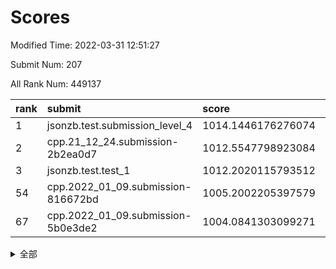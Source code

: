 # Scores

Modified Time: 2022-03-31 12:51:27

Submit Num: 207

All Rank Num: 449137

| rank |               submit               |       score        |       sigma        | pk_num |
| :--- | :--------------------------------- | :----------------- | :----------------- | :----- |
| 1    | jsonzb.test.submission_level_4     | 1014.1446176276074 | 0.8436756453805869 | 8682   |
| 2    | cpp.21_12_24.submission-2b2ea0d7   | 1012.5547798923084 | 0.7836958511034366 | 8684   |
| 3    | jsonzb.test.test_1                 | 1012.2020115793512 | 0.8002607532851586 | 8678   |
| 54   | cpp.2022_01_09.submission-816672bd | 1005.2002205397579 | 0.7097008928681008 | 8679   |
| 67   | cpp.2022_01_09.submission-5b0e3de2 | 1004.0841303099271 | 0.7166277277261188 | 8678   |


<details>
<summary>全部</summary>

| rank |                 submit                 |       score        |       sigma        | pk_num |
| :--- | :------------------------------------- | :----------------- | :----------------- | :----- |
| 1    | jsonzb.test.submission_level_4         | 1014.1446176276074 | 0.8436756453805869 | 8682   |
| 2    | cpp.21_12_24.submission-2b2ea0d7       | 1012.5547798923084 | 0.7836958511034366 | 8684   |
| 3    | jsonzb.test.test_1                     | 1012.2020115793512 | 0.8002607532851586 | 8678   |
| 4    | gobigger.level_3.submission_level_3_0  | 1011.3395666959582 | 0.7678250040460978 | 8686   |
| 5    | gobigger.level_3.submission_level_3_21 | 1011.3259466560966 | 0.7933916706010827 | 8676   |
| 6    | gobigger.level_3.submission_level_3_39 | 1011.3036802918208 | 0.7948415107808328 | 8678   |
| 7    | gobigger.level_3.submission_level_3_9  | 1011.1193021052011 | 0.7872576992686191 | 8679   |
| 8    | gobigger.level_3.submission_level_3_12 | 1010.9632036750365 | 0.7661634103014681 | 8682   |
| 9    | gobigger.level_3.submission_level_3_29 | 1010.7648888256548 | 0.7709486099321059 | 8678   |
| 10   | gobigger.level_3.submission_level_3_4  | 1010.7442334149923 | 0.7692909477616463 | 8672   |
| 11   | gobigger.level_3.submission_level_3_15 | 1010.7286542834618 | 0.767669098342676  | 8678   |
| 12   | gobigger.level_3.submission_level_3_31 | 1010.6798155390022 | 0.7560383894504591 | 8679   |
| 13   | gobigger.level_3.submission_level_3_26 | 1010.5909198901253 | 0.7489650573927142 | 8681   |
| 14   | gobigger.level_3.submission_level_3_32 | 1010.5310689569601 | 0.7606414269984016 | 8683   |
| 15   | gobigger.level_3.submission_level_3_36 | 1010.5063346592433 | 0.7685895514918881 | 8675   |
| 16   | gobigger.level_3.submission_level_3_30 | 1010.503012326137  | 0.742655989397063  | 8676   |
| 17   | gobigger.level_3.submission_level_3_3  | 1010.3773494246503 | 0.7599732730076242 | 8683   |
| 18   | gobigger.level_3.submission_level_3_18 | 1010.3728265912691 | 0.7479299997353939 | 8680   |
| 19   | gobigger.level_3.submission_level_3_40 | 1010.2987263712248 | 0.7477495459271266 | 8685   |
| 20   | gobigger.level_3.submission_level_3_20 | 1010.103165800031  | 0.7539425241402012 | 8678   |
| 21   | gobigger.level_3.submission_level_3_43 | 1010.101002534285  | 0.7684094704275983 | 8680   |
| 22   | gobigger.level_3.submission_level_3_47 | 1009.9968982595732 | 0.7661087736940863 | 8685   |
| 23   | gobigger.level_3.submission_level_3_38 | 1009.9787718799151 | 0.7626113772160915 | 8682   |
| 24   | gobigger.level_3.submission_level_3_37 | 1009.9785295804938 | 0.7614891901906182 | 8675   |
| 25   | gobigger.level_3.submission_level_3_34 | 1009.9759806595694 | 0.7555067937585975 | 8677   |
| 26   | gobigger.level_3.submission_level_3_2  | 1009.9328992912383 | 0.7354174893674387 | 8672   |
| 27   | gobigger.level_3.submission_level_3_22 | 1009.9216115534465 | 0.766630818079258  | 8680   |
| 28   | gobigger.level_3.submission_level_3_35 | 1009.9129462605002 | 0.753309615009546  | 8678   |
| 29   | gobigger.level_3.submission_level_3_19 | 1009.8962541458136 | 0.7515679650538647 | 8673   |
| 30   | gobigger.level_3.submission_level_3_17 | 1009.876853653928  | 0.7621312818735153 | 8679   |
| 31   | gobigger.level_3.submission_level_3_46 | 1009.8231758119986 | 0.7713321930879429 | 8681   |
| 32   | gobigger.level_3.submission_level_3_45 | 1009.796231058061  | 0.7597259484302549 | 8682   |
| 33   | gobigger.level_3.submission_level_3_24 | 1009.6667825833014 | 0.7412710641829491 | 8676   |
| 34   | gobigger.level_3.submission_level_3_27 | 1009.6556028154341 | 0.7536405164948304 | 8676   |
| 35   | gobigger.level_3.submission_level_3_41 | 1009.6508794654069 | 0.7454595358418714 | 8675   |
| 36   | gobigger.level_3.submission_level_3_1  | 1009.614970012496  | 0.7456432778027609 | 8676   |
| 37   | gobigger.level_3.submission_level_3_42 | 1009.5839807807847 | 0.7541852769622612 | 8679   |
| 38   | gobigger.level_3.submission_level_3_49 | 1009.5800087030566 | 0.7652312499097403 | 8677   |
| 39   | gobigger.level_3.submission_level_3_5  | 1009.5211690675546 | 0.7435948385289214 | 8677   |
| 40   | gobigger.level_3.submission_level_3_13 | 1009.5165053106674 | 0.7398364760179926 | 8679   |
| 41   | gobigger.level_3.submission_level_3_16 | 1009.4337511592324 | 0.7559817902302065 | 8682   |
| 42   | gobigger.level_3.submission_level_3_6  | 1009.404857371908  | 0.7434676349229467 | 8679   |
| 43   | gobigger.level_3.submission_level_3_48 | 1009.3413741587314 | 0.757308415949557  | 8679   |
| 44   | gobigger.level_3.submission_level_3_33 | 1009.3081970372247 | 0.7474441619295992 | 8674   |
| 45   | gobigger.level_3.submission_level_3_44 | 1009.2861219287868 | 0.7356464467021792 | 8675   |
| 46   | gobigger.level_3.submission_level_3_23 | 1009.1867988156521 | 0.746351711109057  | 8678   |
| 47   | gobigger.level_3.submission_level_3_14 | 1009.0988024532387 | 0.7492173169241694 | 8684   |
| 48   | gobigger.level_3.submission_level_3_11 | 1009.0629455853709 | 0.7332775320548975 | 8679   |
| 49   | gobigger.level_3.submission_level_3_28 | 1008.9738167063905 | 0.769903411785026  | 8678   |
| 50   | gobigger.level_3.submission_level_3_10 | 1008.9074544458351 | 0.74415874119949   | 8673   |
| 51   | gobigger.level_3.submission_level_3_25 | 1008.725486136443  | 0.7430056026420224 | 8681   |
| 52   | gobigger.level_3.submission_level_3_7  | 1008.7103013084422 | 0.7512035187482808 | 8677   |
| 53   | gobigger.level_3.submission_level_3_8  | 1008.5179405902285 | 0.742328719532445  | 8673   |
| 54   | cpp.2022_01_09.submission-816672bd     | 1005.2002205397579 | 0.7097008928681008 | 8679   |
| 55   | gobigger.level_1.submission_level_1_0  | 1005.0276357207129 | 0.712585666172709  | 8681   |
| 56   | gobigger.level_1.submission_level_1_35 | 1004.9335373269374 | 0.7117985947973311 | 8685   |
| 57   | gobigger.level_1.submission_level_1_4  | 1004.508514242716  | 0.7311080794365307 | 8682   |
| 58   | gobigger.level_1.submission_level_1_7  | 1004.3614796919744 | 0.711440228013775  | 8682   |
| 59   | gobigger.level_1.submission_level_1_42 | 1004.2656935346816 | 0.7114496335313799 | 8679   |
| 60   | gobigger.level_1.submission_level_1_24 | 1004.2613346500375 | 0.7280722741912377 | 8679   |
| 61   | gobigger.level_1.submission_level_1_38 | 1004.2435710952867 | 0.7155711978634429 | 8683   |
| 62   | gobigger.level_1.submission_level_1_5  | 1004.2162109802518 | 0.7185697049132737 | 8680   |
| 63   | gobigger.level_1.submission_level_1_31 | 1004.1661579154962 | 0.7233680055996601 | 8678   |
| 64   | gobigger.level_1.submission_level_1_20 | 1004.1000817114301 | 0.7085776848151685 | 8680   |
| 65   | gobigger.level_1.submission_level_1_48 | 1004.0937895693303 | 0.713658298490347  | 8681   |
| 66   | gobigger.level_1.submission_level_1_21 | 1004.0889728523348 | 0.716783506921199  | 8682   |
| 67   | cpp.2022_01_09.submission-5b0e3de2     | 1004.0841303099271 | 0.7166277277261188 | 8678   |
| 68   | gobigger.level_1.submission_level_1_47 | 1004.0769285698194 | 0.7285207130935791 | 8680   |
| 69   | gobigger.level_1.submission_level_1_30 | 1003.980620050352  | 0.715540351376355  | 8673   |
| 70   | gobigger.level_1.submission_level_1_26 | 1003.9464647684222 | 0.7038288037864281 | 8685   |
| 71   | gobigger.level_1.submission_level_1_10 | 1003.8907818887753 | 0.7163466218271356 | 8681   |
| 72   | gobigger.level_1.submission_level_1_39 | 1003.8821415539471 | 0.7200761720705116 | 8678   |
| 73   | gobigger.level_1.submission_level_1_12 | 1003.8603885898567 | 0.7090103569294278 | 8680   |
| 74   | gobigger.level_1.submission_level_1_33 | 1003.8385218477897 | 0.7083594107833261 | 8681   |
| 75   | gobigger.level_1.submission_level_1_43 | 1003.8255830362714 | 0.7236641646505247 | 8683   |
| 76   | gobigger.level_1.submission_level_1_16 | 1003.7906359732004 | 0.7111104502860571 | 8684   |
| 77   | gobigger.level_1.submission_level_1_40 | 1003.7888339042319 | 0.7145081301446025 | 8681   |
| 78   | gobigger.level_1.submission_level_1_6  | 1003.6110186735662 | 0.710259106393125  | 8683   |
| 79   | gobigger.level_1.submission_level_1_32 | 1003.5250568796151 | 0.705325158534623  | 8677   |
| 80   | gobigger.level_1.submission_level_1_3  | 1003.5219449356182 | 0.7042903855587402 | 8676   |
| 81   | gobigger.level_1.submission_level_1_14 | 1003.5169629653033 | 0.7225312422096783 | 8687   |
| 82   | gobigger.level_1.submission_level_1_11 | 1003.4518633784407 | 0.7148155429841686 | 8672   |
| 83   | gobigger.level_1.submission_level_1_36 | 1003.3954770299681 | 0.724818344309484  | 8677   |
| 84   | gobigger.level_1.submission_level_1_17 | 1003.3688841647382 | 0.7230703932399639 | 8680   |
| 85   | gobigger.level_1.submission_level_1_44 | 1003.2916698815446 | 0.7243251102919005 | 8671   |
| 86   | gobigger.level_1.submission_level_1_19 | 1003.1368013059936 | 0.7237404642176918 | 8680   |
| 87   | gobigger.level_1.submission_level_1_41 | 1003.1187239450004 | 0.71484148596433   | 8679   |
| 88   | gobigger.level_1.submission_level_1_18 | 1003.0916220739407 | 0.7127282835101579 | 8680   |
| 89   | gobigger.level_1.submission_level_1_46 | 1003.0234959454502 | 0.7173894944365091 | 8681   |
| 90   | gobigger.level_1.submission_level_1_22 | 1003.0096777970077 | 0.7266975456003197 | 8680   |
| 91   | gobigger.level_1.submission_level_1_28 | 1002.9940298109568 | 0.717325817334336  | 8682   |
| 92   | gobigger.level_1.submission_level_1_29 | 1002.9527083282303 | 0.7137824062988274 | 8683   |
| 93   | gobigger.level_1.submission_level_1_27 | 1002.8539694693358 | 0.7088668520430067 | 8678   |
| 94   | gobigger.level_1.submission_level_1_1  | 1002.8468547650552 | 0.7125476793475146 | 8683   |
| 95   | gobigger.level_1.submission_level_1_49 | 1002.8043684119615 | 0.7118929632818193 | 8681   |
| 96   | gobigger.level_1.submission_level_1_45 | 1002.7914429445706 | 0.7109083215556857 | 8682   |
| 97   | gobigger.level_1.submission_level_1_9  | 1002.7420350497175 | 0.72360439147035   | 8681   |
| 98   | gobigger.level_1.submission_level_1_23 | 1002.5537290133067 | 0.7256075402705452 | 8680   |
| 99   | gobigger.level_1.submission_level_1_15 | 1002.5236354573066 | 0.7118356775482789 | 8673   |
| 100  | gobigger.level_1.submission_level_1_25 | 1002.3493754978754 | 0.7050807699630514 | 8681   |
| 101  | gobigger.level_1.submission_level_1_8  | 1002.3322417464924 | 0.718144286526286  | 8680   |
| 102  | gobigger.level_1.submission_level_1_13 | 1002.287478830185  | 0.7088688112995338 | 8680   |
| 103  | gobigger.level_1.submission_level_1_34 | 1002.0341900923728 | 0.7264210874367125 | 8679   |
| 104  | gobigger.level_1.submission_level_1_2  | 1001.921609171804  | 0.7075211322948717 | 8684   |
| 105  | gobigger.level_1.submission_level_1_37 | 1001.7529544362371 | 0.7083694888713901 | 8679   |
| 106  | gobigger.random.submission_random_22   | 998.7719132223242  | 0.7062602072698794 | 8683   |
| 107  | gobigger.random.submission_random_12   | 997.737449727014   | 0.7049253741715129 | 8679   |
| 108  | gobigger.random.submission_random_43   | 997.3428466752514  | 0.7148898257892348 | 8682   |
| 109  | gobigger.random.submission_random_15   | 997.3191987627625  | 0.692034207592783  | 8678   |
| 110  | gobigger.random.submission_random_47   | 996.9977048134424  | 0.7152493951835355 | 8681   |
| 111  | gobigger.random.submission_random_2    | 996.823911048272   | 0.7059194611915407 | 8675   |
| 112  | gobigger.random.submission_random_21   | 996.7519919906695  | 0.715152055531102  | 8679   |
| 113  | gobigger.random.submission_random_39   | 996.7504970415963  | 0.7069717128590274 | 8675   |
| 114  | gobigger.random.submission_random_42   | 996.7212284305007  | 0.7064051204343638 | 8682   |
| 115  | gobigger.random.submission_random_38   | 996.7185764915541  | 0.7141081094997395 | 8679   |
| 116  | gobigger.random.submission_random_48   | 996.6674972013584  | 0.7151251536951737 | 8684   |
| 117  | gobigger.random.submission_random_1    | 996.461788455691   | 0.7056647106110407 | 8674   |
| 118  | gobigger.random.submission_random_7    | 996.392996702209   | 0.7054859115656902 | 8676   |
| 119  | gobigger.random.submission_random_34   | 996.3720806851226  | 0.703379070905186  | 8680   |
| 120  | gobigger.random.submission_random_3    | 996.2405736150357  | 0.7153717259106525 | 8678   |
| 121  | gobigger.random.submission_random_19   | 996.2378494045898  | 0.7216672657507436 | 8679   |
| 122  | gobigger.random.submission_random_25   | 996.2014091587376  | 0.7085552105789967 | 8675   |
| 123  | gobigger.random.submission_random_28   | 996.1468265687672  | 0.7019344787741219 | 8681   |
| 124  | gobigger.random.submission_random_29   | 996.1349841741189  | 0.7051151355229971 | 8675   |
| 125  | gobigger.random.submission_random_4    | 996.0727985142823  | 0.7035077848212248 | 8681   |
| 126  | gobigger.random.submission_random_30   | 995.9977414087814  | 0.717025663071538  | 8679   |
| 127  | gobigger.random.submission_random_20   | 995.9866360410097  | 0.7077389768472556 | 8677   |
| 128  | gobigger.random.submission_random_32   | 995.8758782319328  | 0.7191536589963767 | 8676   |
| 129  | gobigger.random.submission_random_13   | 995.8692351155082  | 0.7079081101713093 | 8676   |
| 130  | gobigger.random.submission_random_9    | 995.8158550128604  | 0.7094459205687959 | 8687   |
| 131  | gobigger.random.submission_random_37   | 995.8109441627843  | 0.722028732694614  | 8680   |
| 132  | gobigger.random.submission_random_41   | 995.7826103125641  | 0.7138404836163741 | 8679   |
| 133  | gobigger.random.submission_random_5    | 995.7587661487067  | 0.7202435038938835 | 8680   |
| 134  | gobigger.random.submission_random_23   | 995.7515812356853  | 0.7131524439482407 | 8681   |
| 135  | gobigger.random.submission_random_26   | 995.7465928569553  | 0.7191200018537328 | 8673   |
| 136  | gobigger.random.submission_random_31   | 995.738928456977   | 0.7239968797051536 | 8678   |
| 137  | gobigger.random.submission_random_27   | 995.6874177186992  | 0.7114298869391354 | 8678   |
| 138  | gobigger.random.submission_random_0    | 995.6834477104735  | 0.6974169873531204 | 8676   |
| 139  | gobigger.random.submission_random_11   | 995.6301382328102  | 0.704625570851684  | 8677   |
| 140  | gobigger.random.submission_random_16   | 995.599578041778   | 0.7177083949832794 | 8681   |
| 141  | gobigger.random.submission_random_14   | 995.5897477705003  | 0.7231789774311393 | 8679   |
| 142  | gobigger.random.submission_random_10   | 995.5797937983771  | 0.708451008324761  | 8678   |
| 143  | gobigger.random.submission_random_40   | 995.5676254506369  | 0.7126082088615567 | 8673   |
| 144  | gobigger.random.submission_random_35   | 995.5420149843486  | 0.7049499962371693 | 8681   |
| 145  | gobigger.random.submission_random_36   | 995.5097362260822  | 0.7096351519615891 | 8678   |
| 146  | gobigger.random.submission_random_8    | 995.4786245744477  | 0.7290351279414468 | 8683   |
| 147  | gobigger.random.submission_random_18   | 995.4221764756448  | 0.705267782582018  | 8680   |
| 148  | gobigger.random.submission_random_46   | 995.4214445268148  | 0.7124953750908755 | 8673   |
| 149  | gobigger.random.submission_random_24   | 995.4023499591998  | 0.7247546994355144 | 8676   |
| 150  | gobigger.random.submission_random_45   | 995.3043287829213  | 0.7097336062524258 | 8677   |
| 151  | gobigger.random.submission_random_49   | 995.2740886781881  | 0.7139940371208905 | 8678   |
| 152  | gobigger.random.submission_random_17   | 995.1929426022161  | 0.712496984695843  | 8676   |
| 153  | gobigger.random.submission_random_33   | 995.1903299751569  | 0.727166621437937  | 8687   |
| 154  | gobigger.random.submission_random_6    | 995.1185657267267  | 0.7376493583101967 | 8677   |
| 155  | gobigger.random.submission_random_44   | 994.9195161146868  | 0.7151715918490503 | 8678   |
| 156  | gobigger.level_2.submission_level_2_22 | 994.0511344285189  | 0.7498401932379177 | 8682   |
| 157  | gobigger.level_2.submission_level_2_18 | 993.5455645353428  | 0.7371845823118836 | 8677   |
| 158  | gobigger.level_2.submission_level_2_11 | 993.3627441738464  | 0.7296705617447876 | 8677   |
| 159  | gobigger.level_2.submission_level_2_20 | 993.307030688305   | 0.7311777325654416 | 8677   |
| 160  | gobigger.level_2.submission_level_2_24 | 993.2599416651049  | 0.7375283109780353 | 8679   |
| 161  | gobigger.level_2.submission_level_2_17 | 993.1668049531861  | 0.7347810602175437 | 8681   |
| 162  | gobigger.level_2.submission_level_2_21 | 993.0288728712646  | 0.729604880846932  | 8678   |
| 163  | gobigger.level_2.submission_level_2_33 | 992.8740247861532  | 0.7238674969376578 | 8672   |
| 164  | gobigger.level_2.submission_level_2_49 | 992.6929083543977  | 0.7505080060298809 | 8676   |
| 165  | gobigger.level_2.submission_level_2_47 | 992.6517918743427  | 0.7382721948796933 | 8682   |
| 166  | gobigger.level_2.submission_level_2_5  | 992.6234454796878  | 0.764498969648564  | 8680   |
| 167  | gobigger.level_2.submission_level_2_36 | 992.5876845726987  | 0.7461847062649768 | 8678   |
| 168  | gobigger.level_2.submission_level_2_19 | 992.4767103954267  | 0.7529152617147189 | 8678   |
| 169  | gobigger.level_2.submission_level_2_4  | 992.4363857716368  | 0.7500433083158442 | 8679   |
| 170  | gobigger.level_2.submission_level_2_8  | 992.4181803416918  | 0.7468153073621422 | 8678   |
| 171  | gobigger.level_2.submission_level_2_45 | 992.3251783533714  | 0.7449626502103718 | 8677   |
| 172  | gobigger.level_2.submission_level_2_28 | 992.3019661092331  | 0.7452529641547057 | 8679   |
| 173  | gobigger.level_2.submission_level_2_44 | 992.2199652930414  | 0.7294371598714623 | 8675   |
| 174  | gobigger.level_2.submission_level_2_34 | 992.21405139615    | 0.7430363988571052 | 8679   |
| 175  | gobigger.level_2.submission_level_2_23 | 992.1983463074758  | 0.750324368137915  | 8682   |
| 176  | gobigger.level_2.submission_level_2_48 | 992.164230209901   | 0.7462378741654201 | 8677   |
| 177  | gobigger.level_2.submission_level_2_27 | 992.1492398312381  | 0.7483543887058378 | 8682   |
| 178  | gobigger.level_2.submission_level_2_26 | 992.1399478161314  | 0.7408800985104597 | 8682   |
| 179  | gobigger.level_2.submission_level_2_40 | 992.1344510962368  | 0.7475746657767133 | 8682   |
| 180  | gobigger.level_2.submission_level_2_25 | 992.133853419947   | 0.7626702825428402 | 8680   |
| 181  | gobigger.level_2.submission_level_2_16 | 992.1196641312634  | 0.7378847933824898 | 8681   |
| 182  | gobigger.level_2.submission_level_2_1  | 992.0918595195294  | 0.7346654041734137 | 8679   |
| 183  | gobigger.level_2.submission_level_2_3  | 992.0380228202903  | 0.728399274788875  | 8679   |
| 184  | gobigger.level_2.submission_level_2_39 | 991.9748794877063  | 0.7653260608302761 | 8680   |
| 185  | gobigger.level_2.submission_level_2_46 | 991.931971392401   | 0.7435233148732936 | 8682   |
| 186  | gobigger.level_2.submission_level_2_6  | 991.8923041102341  | 0.7419878388098116 | 8678   |
| 187  | gobigger.level_2.submission_level_2_30 | 991.8462259014706  | 0.7450688558336184 | 8683   |
| 188  | gobigger.level_2.submission_level_2_14 | 991.8165774758036  | 0.7554060066839353 | 8679   |
| 189  | gobigger.level_2.submission_level_2_2  | 991.7377591415916  | 0.7513501822019677 | 8677   |
| 190  | gobigger.level_2.submission_level_2_15 | 991.7184841008633  | 0.7374114818246077 | 8673   |
| 191  | gobigger.level_2.submission_level_2_31 | 991.6770244882339  | 0.760128349080184  | 8680   |
| 192  | gobigger.level_2.submission_level_2_32 | 991.6475044156159  | 0.7560701794561938 | 8679   |
| 193  | gobigger.level_2.submission_level_2_42 | 991.5168191540791  | 0.7558472216002732 | 8681   |
| 194  | gobigger.level_2.submission_level_2_13 | 991.3675478971638  | 0.7523549003747213 | 8676   |
| 195  | gobigger.level_2.submission_level_2_9  | 991.3663637312012  | 0.7464644298571279 | 8682   |
| 196  | gobigger.level_2.submission_level_2_12 | 991.3584985395748  | 0.7716331218124063 | 8676   |
| 197  | gobigger.level_2.submission_level_2_7  | 991.0012758141921  | 0.7665017910894999 | 8677   |
| 198  | gobigger.level_2.submission_level_2_10 | 990.8005136852157  | 0.7509853242630813 | 8676   |
| 199  | gobigger.level_2.submission_level_2_41 | 990.7887083959805  | 0.7597811067411656 | 8684   |
| 200  | gobigger.level_2.submission_level_2_0  | 990.6840882528319  | 0.7670886978567152 | 8684   |
| 201  | gobigger.level_2.submission_level_2_38 | 990.5479238274152  | 0.7827357329855542 | 8677   |
| 202  | gobigger.level_2.submission_level_2_43 | 990.5329645814824  | 0.7790008836619956 | 8672   |
| 203  | gobigger.level_2.submission_level_2_35 | 990.5026814461387  | 0.795575511382613  | 8681   |
| 204  | gobigger.level_2.submission_level_2_29 | 990.2619387388677  | 0.7795077356860434 | 8677   |
| 205  | gobigger.level_2.submission_level_2_37 | 990.1353312249848  | 0.7732486168748541 | 8677   |
| 206  | gobigger.none.submission_none_0        | 978.2708228121363  | 1.2636957131881648 | 8678   |
| 207  | gobigger.none.submission_none_1        | 975.8228489786553  | 1.506867365177243  | 8678   |

</details>